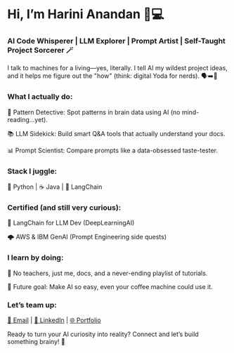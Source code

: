 <h1>Hi, I’m Harini Anandan 👩💻</h1>
<h3>AI Code Whisperer | LLM Explorer | Prompt Artist | Self-Taught Project Sorcerer 🪄</h3>

I talk to machines for a living—yes, literally. I tell AI my wildest project ideas, and it helps me figure out the "how" (think: digital Yoda for nerds). 🗣️➡️🤖

<h3>What I actually do:</h3>

🔎 Pattern Detective: Spot patterns in brain data using AI (no mind-reading...yet).

📚 LLM Sidekick: Build smart Q&A tools that actually understand your docs.

📊 Prompt Scientist: Compare prompts like a data-obsessed taste-tester.

<h3>Stack I juggle:</h3>

🐍 Python | ☕ Java | 🔗 LangChain

<h3>Certified (and still very curious):</h3>

🏅 LangChain for LLM Dev (DeepLearningAI)

🌩️ AWS & IBM GenAI (Prompt Engineering side quests)

<h3>I learn by doing:</h3>

📖 No teachers, just me, docs, and a never-ending playlist of tutorials.

🔮 Future goal: Make AI so easy, even your coffee machine could use it.

<h3>Let’s team up:</h3>
<a href="mailto:harinianandanrao21@gmail.com">📧 Email</a> | 
<a href="https://www.linkedin.com/in/harini-anandan-rao-a83134261">💼 LinkedIn</a> | 
<a href="https://harinianandan14.github.io/harinianandan-portfolio/">🌐 Portfolio</a>



Ready to turn your AI curiosity into reality? Connect and let’s build something brainy! 🚀
